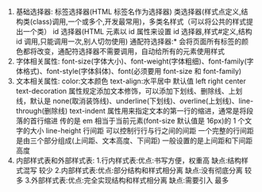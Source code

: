 1. 基础选择器:
   标签选择器(HTML 标签名作为选择器)
   类选择器(样式点定义,结构类(class)调用,一个或多个,开发最常用)，多类名样式（可以将公共的样式提出一个类）
   id 选择器(HTML 元素以 id 属性来设置 id 选择器,样式#定义,结构 id 调用,只能调用一次,别人切勿使用)
   通配符选择器:\* 会将页面所有标签的颜色都将改变，通配符选择器不需要调用，自动给所有的元素使用样式
2. 字体相关属性:
   font-size(字体大小)、font-weight(字体粗细)、font-family(字体格式)、font-style(字体斜体)、font(必须要用 font-size 和 font-family)
3. 文本相关属性:
   color:文本颜色
   text-align:水平居中 默认值 left right center
   text-decoration 属性规定添加文本修饰，可以添加下划线、删除线、上划线，默认是 none(取消装饰线)、underline(下划线)、overline(上划线)、line-through(删除线)
   text-indent 属性用来指定文本的第一行的缩进，通常是将段落的首行缩进 传的是 em 相当于当前元素(font-size 默认值是 16px)的 1 个文字的大小
   line-height 行间距 可以控制行行与行之间的间距 一个完整的行间距 是由三个部分组成(上间距、文本高度、下间距) 一般设置的是上间距和下间距高度
4. 内部样式表和外部样式表: 1.行内样式表:优点:书写方便，权重高 缺点:结构样式混写 较少 2.内部样式表:优点:部分结构和样式相分离 缺点:没有彻底分离 较多 3.外部样式表:优点:完全实现结构和样式相分离 缺点:需要引入 最多 <link rel="stylesheet" href="demo04.css">
